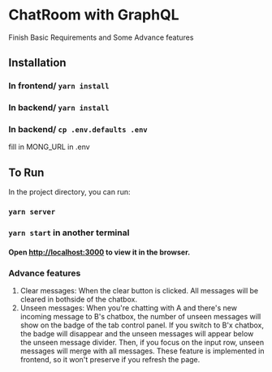 # ChatRoom with GraphQL
Finish Basic Requirements and Some Advance features
## Installation

### In frontend/ `yarn install`

### In backend/ `yarn install`

### In backend/ `cp .env.defaults .env`
fill in MONG_URL in .env

## To Run

In the project directory, you can run:
### `yarn server`

### `yarn start` in another terminal

#### Open [http://localhost:3000](http://localhost:3000) to view it in the browser.

### Advance features
1. Clear messages: 
When the clear button is clicked. All messages will be cleared in bothside of the chatbox.
2. Unseen messages:
When you're chatting with A and there's new incoming message to B's chatbox, the number of unseen messages will show on the badge of the tab control panel. 
If you switch to B'x chatbox, the badge will disappear and the unseen messages will appear below the unseen message divider.
Then, if you focus on the input row, unseen messages will merge with all messages. 
These feature is implemented in frontend, so it won't preserve if you refresh the page.

